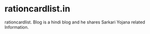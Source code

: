 # rationcardlist.in
rationcardlist. Blog is a hindi blog and he shares Sarkari Yojana related Information.
